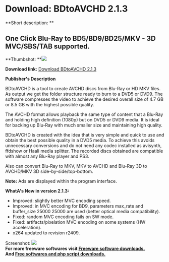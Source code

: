 # Download: BDtoAVCHD 2.1.3

**Short description: **

## One Click Blu-Ray to BD5/BD9/BD25/MKV - 3D MVC/SBS/TAB supported.

  
**Thumbshot: **![](http://www.freewarefiles.com/screenshot/bdtoavchd_md.jpg)   
  
**Download link:** [Download BDtoAVCHD 2.1.3](http://freesoftwares.boysofts.com/BDtoAVCHD_program_59554.html)  
  

**Publisher's Description**  
  

BDtoAVCHD is a tool to create AVCHD discs from Blu-Ray or HD MKV files. As
output we get the folder structure ready to burn to a DVD5 or DVD9. The
software compresses the video to achieve the desired overall size of 4.7 GB or
8.5 GB with the highest possible quality.

The AVCHD format allows playback the same type of content that a Blu-Ray and
holding high definition (1080p) but on DVD5 or DVD9 media. It is ideal for
backing up Blu-Ray with much smaller size and maintaining high quality.

BDtoAVCHD is created with the idea that is very simple and quick to use and
obtain the best possible quality in a DVD5 media. To achieve this avoids
unnecessary conversions and do not need any codec installed as avisynth,
ffdshow or Haali media splitter. The recorded discs obtained are compatible
with almost any Blu-Ray player and PS3.

Also can convert Blu-Ray to MKV, MKV to AVCHD and Blu-Ray 3D to AVCHD/MKV 3D
side-by-side/top-bottom.

**Note:** Ads are displayed within the program interface.

**WhatA's New in version 2.1.3:**

  * Improved: slightly better MVC encoding speed.
  * Improved: in MVC encoding for BD9, parameters max_rate and buffer_size 25000 25000 are used (better optical media compatibility).
  * Fixed: random MVC encoding fails on SW mode.
  * Fixed: artifacts/pixelation MVC encoding on some systems (HW acceleration).
  * x264 updated to revision r2409.

  
  
Screenshot: ![](http://www.freewarefiles.com/screenshot/bdtoavchd.jpg)  
**For more freeware softwares visit [Freeware software downloads.](http://freesoftwares.boysofts.com/)**   
**And [Free softwares and php script downloads.](http://www.boysofts.com/)**

